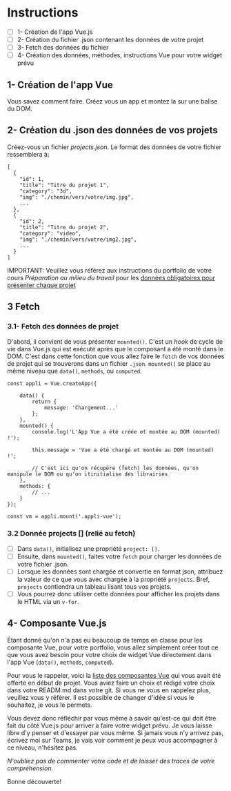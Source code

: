 # Instructions

- [ ] 1- Création de l'app Vue.js
- [ ] 2- Création du fichier .json contenant les données de votre projet
- [ ] 3- Fetch des données du fichier
- [ ] 4- Création des données, méthodes, instructions Vue pour votre widget prévu

## 1- Création de l'app Vue

Vous savez comment faire. Créez vous un app et montez la sur une balise du DOM.

## 2- Création du .json des données de vos projets

Créez-vous un fichier *projects.json*.
Le format des données de votre fichier ressemblera à:

```
[
  {
    "id": 1,
    "title": "Titre du projet 1",
    "category": "3d",
    "img": "./chemin/vers/votre/img.jpg",
    ...
  },
  {
    "id": 2,
    "title": "Titre du projet 2",
    "category": "video",
    "img": "./chemin/vers/votre/img2.jpg",
    ...
  }
]
```

IMPORTANT: Veuillez vous référez aux instructions du portfolio de votre cours *Préparation au milieu du travail* pour les [données obligatoires pour présenter chaque projet](https://tim-montmorency.com/compendium/582-541%E2%80%93preparation-milieu-travail/stages/portfolio.html#contenu-obligatoire-de-votre-portfolio)


## 3 Fetch

### 3.1- Fetch des données de projet

D'abord, il convient de vous présenter `mounted()`.  C'est un *hook* de cycle de vie dans Vue.js qui est exécuté après que le composant a été monté dans le DOM.  C'est dans cette fonction que vous allez faire le `fetch` de vos données de projet qui se trouverons dans un fichier `.json`. `mounted()` se place au même niveau que `data()`, `methods`, ou `computed`.

```
const appli = Vue.createApp({

    data() {
        return {
            message: 'Chargement...'
        };
    },
    mounted() {
        console.log('L'App Vue a été créée et montée au DOM (mounted) !');

        this.message = 'Vue a été chargé et montée au DOM (mounted) !';

        // C'est ici qu'on récupère (fetch) les données, qu'on manipule le DOM ou qu'on itinitialise des librairies
    },
    methods: {
        // ...
    }
});

const vm = appli.mount('.appli-vue');
```

### 3.2 Donnée projects [] (relié au fetch)

- [ ] Dans `data()`, initialisez une propriété `project: []`.
- [ ] Ensuite, dans `mounted()`, faites votre `fetch` pour charger les données de votre fichier .json.
- [ ] Lorsque les données sont chargée et convertie en format json, attribuez la valeur de ce que vous avec chargée à la propriété `projects`. Bref, `projects` contiendra un tableau lisant tous vos projets. 
- [ ] Vous pourrez donc utiliser cette données pour afficher les projets dans le HTML via un `v-for`.

## 4- Composante Vue.js

Étant donné qu'on n'a pas eu beaucoup de temps en classe pour les composante Vue, pour votre portfolio, vous allez simplement créer tout ce que vous avez besoin pour votre choix de widget Vue directement dans l'app Vue (`data()`, `methods`, `computed`).

Pour vous le rappeler, voici la [liste des composantes Vue](https://tim-montmorency.com/compendium/582-511-web5/projets/portfolio-remise1.html#exemples-de-composantes-vuejs) qui vous avait été offerte en début de projet. Vous aviez faire un choix et rédigé votre choix dans votre READM.md dans votre git. Si vous ne vous en rappelez plus, veuillez vous y référer. Il est possible de changer d'idée si vous le souhaitez, je vous le permets.

Vous devez donc réfléchir par vous même à savoir qu'est-ce qui doit être fait du côté Vue.js pour arriver à faire votre widget prévu. Je vous laisse libre d'y penser et d'essayer par vous même. Si jamais vous n'y arrivez pas, écrivez moi sur Teams, je vais voir comment je peux vous accompagner à ce niveau, n'hésitez pas. 

*N'oubliez pas de commenter votre code et de laisser des traces de votre compréhension.*

Bonne découverte!
